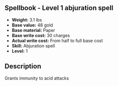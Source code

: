 ## Spellbook - Level 1 abjuration spell
- **Weight:** 3.1 lbs
- **Base value:** 48 gold
- **Base material:** Paper
- **Base write cost:** 30 charges
- **Actual write cost:** From half to full base cost
- **Skill:** Abjuration spell
- **Level:** 1
## Description
Grants immunity to acid attacks
